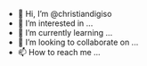 - 👋 Hi, I’m @christiandigiso
- 👀 I’m interested in ...
- 🌱 I’m currently learning ...
- 💞️ I’m looking to collaborate on ...
- 📫 How to reach me ...

<!---
christiandigiso/christiandigiso is a ✨ special ✨ repository because its `README.md` (this file) appears on your GitHub profile.
You can click the Preview link to take a look at your changes.
--->
